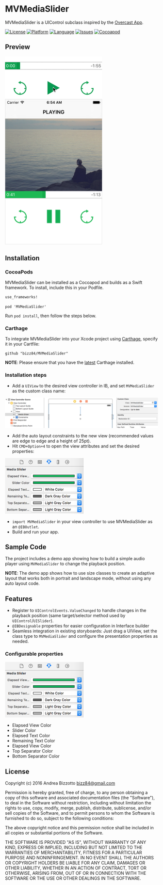 # MVMediaSlider
MVMediaSlider is a UIControl subclass inspired by the [Overcast App](https://itunes.apple.com/app/id888422857).


[![License](https://img.shields.io/badge/license-MIT-blue.svg?style=flat
            )](http://mit-license.org)
[![Platform](http://img.shields.io/badge/platform-ios%20%7C%20osx-lightgrey.svg?style=flat
             )](https://developer.apple.com/resources/)
[![Language](http://img.shields.io/badge/language-swift-orange.svg?style=flat
             )](https://developer.apple.com/swift)
[![Issues](https://img.shields.io/github/issues/bizz84/MVMediaSlider.svg?style=flat
           )](https://github.com/bizz84/MVMediaSlider/issues)
[![Cocoapod](http://img.shields.io/cocoapods/v/MVMediaSlider.svg?style=flat)](http://cocoadocs.org/docsets/MVMediaSlider/)

## Preview

<img src="https://github.com/bizz84/MVMediaSlider/raw/master/Screenshots/Demo.gif" width="320">

<br/>

<img src="https://github.com/bizz84/MVMediaSlider/raw/master/Screenshots/MediaPlayer.png" width="320">

## Installation


### CocoaPods

MVMediaSlider can be installed as a Cocoapod and builds as a Swift framework. To install, include this in your Podfile.

```
use_frameworks!

pod 'MVMediaSlider'
```

Run `pod install`, then follow the steps below.

### Carthage

To integrate MVMediaSlider into your Xcode project using [Carthage](https://github.com/Carthage/Carthage), specify it in your Cartfile:

```ogdl
github "bizz84/MVMediaSlider"
```

**NOTE**: Please ensure that you have the [latest](https://github.com/Carthage/Carthage/releases) Carthage installed.

### Installation steps

* Add a `UIView` to the desired view controller in IB, and set `MVMediaSlider` as the custom class name:

<img src="https://github.com/bizz84/MVMediaSlider/raw/master/Screenshots/MVMediaSlider-Storyboard.png">

*  Add the auto layout constraints to the new view (recommended values are edge to edge and a height of 25pt).
*  Hit `CMD+Option+4` to open the view attributes and set the desired properties:

<img src="https://github.com/bizz84/MVMediaSlider/raw/master/Screenshots/MVMediaSlider-Designables.png" width="259">

* ```import MVMediaSlider``` in your view controller to use MVMediaSlider as an `@IBOutlet`. 
* Build and run your app.


## Sample Code
The project includes a demo app showing how to build a simple audio player using `MVMediaSlider` to change the playback position.

**NOTE**: The demo app shows how to use size classes to create an adaptive layout that works both in portrait and landscape mode, without using any auto layout code.


## Features
* Register to `UIControlEvents.ValueChanged` to handle changes in the playback position (same target/selector method used by `UIControl`/`UISlider`).
* `@IBDesignable` properties for easier configuration in Interface builder
* Seamless integration in existing storyboards: Just drag a UIView, set the class type to `MVMediaSlider` and configure the presentation properties as needed.

### Configurable properties

<img src="https://github.com/bizz84/MVMediaSlider/raw/master/Screenshots/MVMediaSlider-Designables.png" width="259">

* Elapsed View Color
* Slider Color
* Elapsed Text Color
* Remaining Text Color
* Elapsed View Color
* Top Separator Color
* Bottom Separator Color


## License

Copyright (c) 2016 Andrea Bizzotto bizz84@gmail.com

Permission is hereby granted, free of charge, to any person obtaining a copy of this software and associated documentation files (the "Software"), to deal in the Software without restriction, including without limitation the rights to use, copy, modify, merge, publish, distribute, sublicense, and/or sell copies of the Software, and to permit persons to whom the Software is furnished to do so, subject to the following conditions:

The above copyright notice and this permission notice shall be included in all copies or substantial portions of the Software.

THE SOFTWARE IS PROVIDED "AS IS", WITHOUT WARRANTY OF ANY KIND, EXPRESS OR IMPLIED, INCLUDING BUT NOT LIMITED TO THE WARRANTIES OF MERCHANTABILITY, FITNESS FOR A PARTICULAR PURPOSE AND NONINFRINGEMENT. IN NO EVENT SHALL THE AUTHORS OR COPYRIGHT HOLDERS BE LIABLE FOR ANY CLAIM, DAMAGES OR OTHER LIABILITY, WHETHER IN AN ACTION OF CONTRACT, TORT OR OTHERWISE, ARISING FROM, OUT OF OR IN CONNECTION WITH THE SOFTWARE OR THE USE OR OTHER DEALINGS IN THE SOFTWARE.






